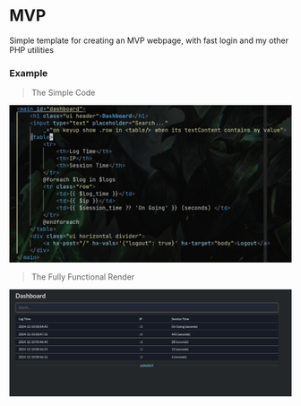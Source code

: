 # MVP

Simple template for creating an MVP webpage, with fast login and my other PHP utilities

### Example

> The Simple Code

![code](media/code.png)

> The Fully Functional Render

![render](media/render.png)
